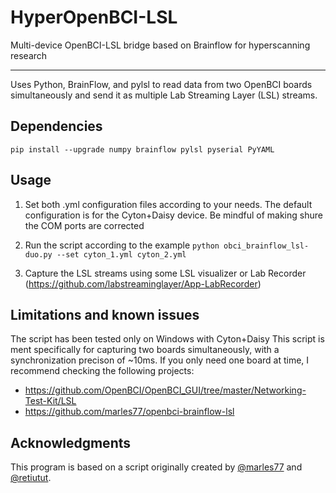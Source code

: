 # HyperOpenBCI-LSL
Multi-device OpenBCI-LSL bridge based on Brainflow for hyperscanning research

---
Uses Python, BrainFlow, and pylsl to read data from two OpenBCI boards simultaneously and send it as multiple Lab Streaming Layer (LSL) streams.

## Dependencies

```pip install --upgrade numpy brainflow pylsl pyserial PyYAML``` 

## Usage

1. Set both .yml configuration files according to your needs.
The default configuration is for the Cyton+Daisy device.
Be mindful of making shure the COM ports are corrected

2. Run the script according to the example ```python obci_brainflow_lsl-duo.py --set cyton_1.yml cyton_2.yml```

3. Capture the LSL streams using some LSL visualizer or Lab Recorder (https://github.com/labstreaminglayer/App-LabRecorder)


## Limitations and known issues
The script has been tested only on Windows with Cyton+Daisy
This script is ment specifically for capturing two boards simultaneously, with a synchronization precison of ~10ms. If you only need one board at  time, I recommend checking the following projects:
- https://github.com/OpenBCI/OpenBCI_GUI/tree/master/Networking-Test-Kit/LSL
- https://github.com/marles77/openbci-brainflow-lsl

## Acknowledgments
This program is based on a script originally created by [@marles77](https://github.com/marles77/openbci-brainflow-lsl) and [@retiutut](https://github.com/OpenBCI/OpenBCI_GUI/tree/master/Networking-Test-Kit/LSL).